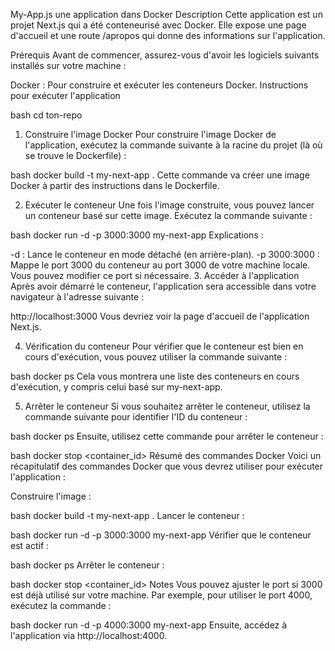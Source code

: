 My-App.js une application dans Docker
Description
Cette application est un projet Next.js qui a été conteneurisé avec Docker. Elle expose une page d'accueil et une route /apropos qui donne des informations sur l'application.

Prérequis
Avant de commencer, assurez-vous d'avoir les logiciels suivants installés sur votre machine :

Docker : Pour construire et exécuter les conteneurs Docker.
Instructions pour exécuter l'application

bash
cd ton-repo

1. Construire l'image Docker
   Pour construire l'image Docker de l'application, exécutez la commande suivante à la racine du projet (là où se trouve le Dockerfile) :

bash
docker build -t my-next-app .
Cette commande va créer une image Docker à partir des instructions dans le Dockerfile.

2. Exécuter le conteneur
   Une fois l'image construite, vous pouvez lancer un conteneur basé sur cette image. Exécutez la commande suivante :

bash
docker run -d -p 3000:3000 my-next-app
Explications :

-d : Lance le conteneur en mode détaché (en arrière-plan).
-p 3000:3000 : Mappe le port 3000 du conteneur au port 3000 de votre machine locale. Vous pouvez modifier ce port si nécessaire. 3. Accéder à l'application
Après avoir démarré le conteneur, l'application sera accessible dans votre navigateur à l'adresse suivante :

http://localhost:3000
Vous devriez voir la page d'accueil de l'application Next.js.

4. Vérification du conteneur
   Pour vérifier que le conteneur est bien en cours d'exécution, vous pouvez utiliser la commande suivante :

bash
docker ps
Cela vous montrera une liste des conteneurs en cours d'exécution, y compris celui basé sur my-next-app.

5. Arrêter le conteneur
   Si vous souhaitez arrêter le conteneur, utilisez la commande suivante pour identifier l'ID du conteneur :

bash
docker ps
Ensuite, utilisez cette commande pour arrêter le conteneur :

bash
docker stop <container_id>
Résumé des commandes Docker
Voici un récapitulatif des commandes Docker que vous devrez utiliser pour exécuter l'application :

Construire l'image :

bash
docker build -t my-next-app .
Lancer le conteneur :

bash
docker run -d -p 3000:3000 my-next-app
Vérifier que le conteneur est actif :

bash
docker ps
Arrêter le conteneur :

bash
docker stop <container_id>
Notes
Vous pouvez ajuster le port si 3000 est déjà utilisé sur votre machine. Par exemple, pour utiliser le port 4000, exécutez la commande :

bash
docker run -d -p 4000:3000 my-next-app
Ensuite, accédez à l'application via http://localhost:4000.
